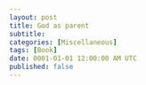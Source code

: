 ```yaml
---
layout: post
title: God as parent
subtitle: 
categories: [Miscellaneous]
tags: [Book]
date: 0001-01-01 12:00:00 AM UTC
published: false
---
```


